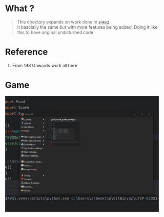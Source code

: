 # What ?

> This directory expands on work done in [`snkv2`](../snkv2). \
> It bascially the same but with more features being added. 
> Doing it like this to have original undisturbed code

# Reference

1. From 193 Onwards work all here

# Game

![](./o.gif)
